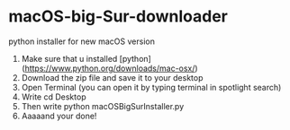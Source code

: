 # macOS-big-Sur-downloader
python installer for new macOS version



1. Make sure that u installed [python] (https://www.python.org/downloads/mac-osx/)
2. Download the zip file and save it to your desktop 
3. Open Terminal (you can open it by typing terminal in spotlight search)
4. Write cd Desktop
5. Then write python macOSBigSurInstaller.py
6. Aaaaand your done!
